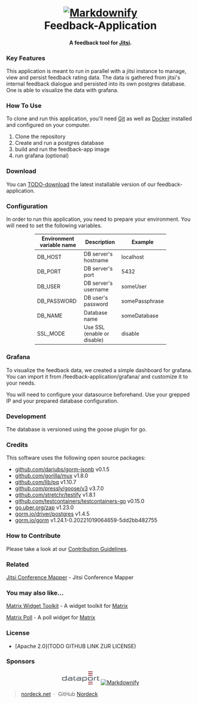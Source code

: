 <h1 align="center">
  <br>
  <a href="https://nordeck.net/"><img src="https://nordeck.net/wp-content/uploads/2020/05/NIC_logo_Nordeck-300x101.png" alt="Markdownify" width="300"></a>
  <br>
  Feedback-Application
  <br>
</h1>
<h4 align="center">A feedback tool for <a href="https://jitsi.org/" target="_blank">Jitsi</a>.</h4>


### Key Features

This application is meant to run in parallel with a jitsi instance to manage, view and persist feedback rating data.
The data is gathered from jitsi's internal feedback dialogue and persisted into its own postgres database. One is able
to
visualize the data with grafana.

### How To Use

To clone and run this application, you'll need [Git](https://git-scm.com) as well as [Docker](https://docker.com/)
installed and
configured on your computer. 

1. Clone the repository
2. Create and run a postgres database
3. build and run the feedback-app image
4. run grafana (optional)

### Download

You can [TODO-download](https://nordeck.atlassian.net/browse/NEW-487) the latest installable version of our
feedback-application.

### Configuration

In order to run this application, you need to prepare your environment. You will need to set the following variables.
<div style="margin-left: auto;
            margin-right: auto;
            width: 70%">

| Environment variable name | Description                 | Example        |
|---------------------------|-----------------------------|----------------|
| DB_HOST                   | DB server's hostname        | localhost      |
| DB_PORT                   | DB server's port            | 5432           |
| DB_USER                   | DB server's username        | someUser       |
| DB_PASSWORD               | DB user's password          | somePassphrase |
| DB_NAME                   | Database name               | someDatabase   |
| SSL_MODE                  | Use SSL (enable or disable) | disable        |

</div>

### Grafana

To visualize the feedback data, we created a simple dashboard for grafana. You can import it from
/feedback-application/grafana/
and customize it to your needs.

You will need to configure your datasource beforehand. Use your grepped IP and your prepared database configuration.

### Development

The database is versioned using the goose plugin for go.

### Credits

This software uses the following open source packages:

- [github.com/dariubs/gorm-jsonb](https://github.com/dariubs/gorm-jsonb) v0.1.5
- [github.com/gorilla/mux](https://github.com/gorilla/mux) v1.8.0
- [github.com/lib/pq](https://github.com/lib/pq) v1.10.7
- [github.com/pressly/goose/v3](https://github.com/pressly/goose/v3) v3.7.0
- [github.com/stretchr/testify](https://github.com/stretchr/testify) v1.8.1
- [github.com/testcontainers/testcontainers-go](https://github.com/estcontainers/testcontainers-go) v0.15.0
- [go.uber.org/zap](https://pkg.go.dev/go.uber.org/zap) v1.23.0
- [gorm.io/driver/postgres](https://pkg.go.dev/gorm.io/driver/postgres) v1.4.5
- [gorm.io/gorm](https://pkg.go.dev/gorm.io/gorm) v1.24.1-0.20221019064659-5dd2bb482755

### How to Contribute

Please take a look at our [Contribution Guidelines](https://github.com/nordeck/.github/blob/main/docs/CONTRIBUTING.md).


### Related

[Jitsi Conference Mapper](https://github.com/nordeck/Jitsi-Conference-Mapper) - Jitsi Conference Mapper

### You may also like...

[Matrix Widget Toolkit](https://github.com/nordeck/matrix-widget-toolkit) - A widget toolkit
for [Matrix](https://matrix.org/)

[Matrix Poll](https://github.com/nordeck/matrix-poll) - A poll widget for [Matrix](https://matrix.org/)

### License

- [Apache 2.0](TODO GITHUB LINK ZUR LICENSE)

### Sponsors

<p align="center">
   <a href="https://www.dataport.de/"><img src="./.docs/logos/dataportlogo.png" alt="Dataport" width="20%"></a>
   <a href="https://nordeck.net/"><img src="https://nordeck.net/wp-content/uploads/2020/05/NIC_logo_Nordeck-300x101.png" alt="Markdownify" width="300"></a>
</p>

> [nordeck.net](https://nordeck.net/) &nbsp;&middot;&nbsp;
> GitHub [Nordeck](https://github.com/nordeck/) 
